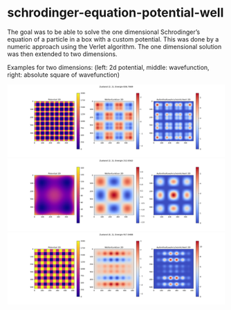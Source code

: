 # schrodinger-equation-potential-well
The goal was to be able to solve the one dimensional Schrodinger’s equation of a particle in a box with a custom potential. This was done by a numeric approach using the Verlet algorithm. The one dimensional solution was then extended to two dimensions.

Examples for two dimensions: (left: 2d potential, middle: wavefunction, right: absolute square of wavefunction)

![](https://raw.githubusercontent.com/lukaswittmann/schrodinger-equation-potential-well/main/examples_2d/2022-07-23%2010%3A35%3A21.321635state_2_2.png)
![](https://raw.githubusercontent.com/lukaswittmann/schrodinger-equation-potential-well/main/examples_2d/state_2_2.png)
![](https://raw.githubusercontent.com/lukaswittmann/schrodinger-equation-potential-well/main/examples_2d/state_0_2.png)
